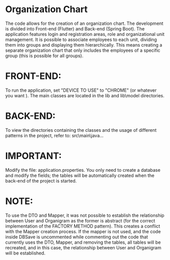 # Organization Chart
The code allows for the creation of an organization chart. The development is divided into Front-end (Flutter) and Back-end (Spring Boot).
The application features login and registration areas, role and organizational unit management. It is possible to associate employees to each unit, dividing them into groups and displaying them hierarchically. This means creating a separate organization chart that only includes the employees of a specific group (this is possible for all groups).

# FRONT-END:
To run the application, set "DEVICE TO USE" to "CHROME" (or whatever you want ).
The main classes are located in the lib and lib\model directories.

# BACK-END:
To view the directories containing the classes and the usage of different patterns in the project, refer to: src\main\java\...

# IMPORTANT:
Modify the file: application.properties. You only need to create a database and modify the fields; the tables will be automatically created when the back-end of the project is started.

# NOTE:
To use the DTO and Mapper, it was not possible to establish the relationship between User and Organigram as the former is abstract (for the correct implementation of the FACTORY METHOD pattern). This creates a conflict with the Mapper creation process.
If the mapper is not used, and the code inside DBSave is uncommented while commenting out the code that currently uses the DTO, Mapper, and removing the tables, all tables will be recreated, and in this case, the relationship between User and Organigram will be established.

